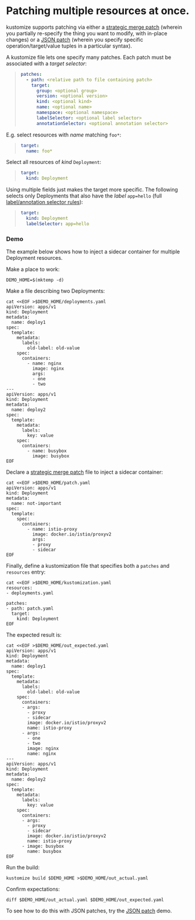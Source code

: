 # Patching multiple resources at once.

kustomize supports patching via either a
[strategic merge patch] (wherein you
partially re-specify the thing you want to
modify, with in-place changes) or a
[JSON patch] (wherein you specify specific
operation/target/value tuples in a particular
syntax).

A kustomize file lets one specify many
patches. Each patch must be associated with
a _target selector_:

[strategic merge patch]: https://github.com/kubernetes/community/blob/master/contributors/devel/sig-api-machinery/strategic-merge-patch.md
[json patch]: jsonpatch.md

> ```yaml
> patches:
>   - path: <relative path to file containing patch>
>     target:
>       group: <optional group>
>       version: <optional version>
>       kind: <optional kind>
>       name: <optional name>
>       namespace: <optional namespace>
>       labelSelector: <optional label selector>
>       annotationSelector: <optional annotation selector>
> ```

E.g. select resources with _name_ matching `foo*`:

> ```yaml
> target:
>   name: foo*
> ```

Select all resources of _kind_ `Deployment`:

> ```yaml
> target:
>   kind: Deployment
> ```

[label/annotation selector rules]: https://kubernetes.io/docs/concepts/overview/working-with-objects/labels/#label-selectors

Using multiple fields just makes the target
more specific. The following selects only
Deployments that also have the _label_ `app=hello`
(full [label/annotation selector rules]):

> ```yaml
> target:
>   kind: Deployment
>   labelSelector: app=hello
> ```

### Demo

The example below shows how to inject a
sidecar container for multiple Deployment
resources.

Make a place to work:

<!-- @demoHome @testAgainstLatestRelease -->

```
DEMO_HOME=$(mktemp -d)
```

Make a file describing two Deployments:

<!-- @createDeployments @testAgainstLatestRelease -->

```
cat <<EOF >$DEMO_HOME/deployments.yaml
apiVersion: apps/v1
kind: Deployment
metadata:
  name: deploy1
spec:
  template:
    metadata:
      labels:
        old-label: old-value
    spec:
      containers:
        - name: nginx
          image: nginx
          args:
          - one
          - two
---
apiVersion: apps/v1
kind: Deployment
metadata:
  name: deploy2
spec:
  template:
    metadata:
      labels:
        key: value
    spec:
      containers:
        - name: busybox
          image: busybox
EOF
```

Declare a [strategic merge patch] file
to inject a sidecar container:

<!-- @definePatch @testAgainstLatestRelease -->

```
cat <<EOF >$DEMO_HOME/patch.yaml
apiVersion: apps/v1
kind: Deployment
metadata:
  name: not-important
spec:
  template:
    spec:
      containers:
        - name: istio-proxy
          image: docker.io/istio/proxyv2
          args:
          - proxy
          - sidecar
EOF
```

Finally, define a kustomization file
that specifies both a `patches` and `resources`
entry:

<!-- @createKustomization @testAgainstLatestRelease -->

```
cat <<EOF >$DEMO_HOME/kustomization.yaml
resources:
- deployments.yaml

patches:
- path: patch.yaml
  target:
    kind: Deployment
EOF
```

The expected result is:

<!-- @definedExpectedOutput @testAgainstLatestRelease -->

```
cat <<EOF >$DEMO_HOME/out_expected.yaml
apiVersion: apps/v1
kind: Deployment
metadata:
  name: deploy1
spec:
  template:
    metadata:
      labels:
        old-label: old-value
    spec:
      containers:
      - args:
        - proxy
        - sidecar
        image: docker.io/istio/proxyv2
        name: istio-proxy
      - args:
        - one
        - two
        image: nginx
        name: nginx
---
apiVersion: apps/v1
kind: Deployment
metadata:
  name: deploy2
spec:
  template:
    metadata:
      labels:
        key: value
    spec:
      containers:
      - args:
        - proxy
        - sidecar
        image: docker.io/istio/proxyv2
        name: istio-proxy
      - image: busybox
        name: busybox
EOF
```

Run the build:

<!-- @runIt @testAgainstLatestRelease -->

```
kustomize build $DEMO_HOME >$DEMO_HOME/out_actual.yaml
```

Confirm expectations:

<!-- @diffShouldExitZero @testAgainstLatestRelease -->

```
diff $DEMO_HOME/out_actual.yaml $DEMO_HOME/out_expected.yaml
```

To see how to do this with JSON patches,
try the [JSON patch] demo.
